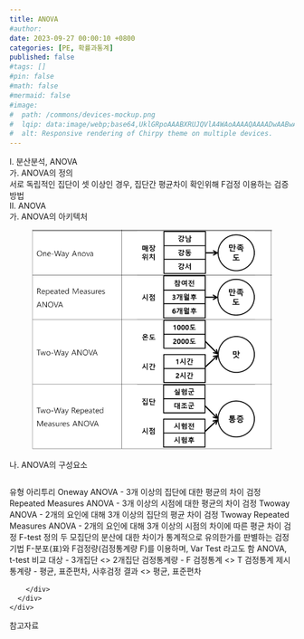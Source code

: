 ```yaml
---
title: ANOVA
#author: 
date: 2023-09-27 00:00:10 +0800
categories: [PE, 확률과통계]
published: false
#tags: []
#pin: false
#math: false
#mermaid: false
#image:
#  path: /commons/devices-mockup.png
#  lqip: data:image/webp;base64,UklGRpoAAABXRUJQVlA4WAoAAAAQAAAADwAABwAAQUxQSDIAAAARL0AmbZurmr57yyIiqE8oiG0bejIYEQTgqiDA9vqnsUSI6H+oAERp2HZ65qP/VIAWAFZQOCBCAAAA8AEAnQEqEAAIAAVAfCWkAALp8sF8rgRgAP7o9FDvMCkMde9PK7euH5M1m6VWoDXf2FkP3BqV0ZYbO6NA/VFIAAAA
#  alt: Responsive rendering of Chirpy theme on multiple devices.
---
```


<div class="post-wrap">
  <div class="para">
    <div class="para-title">
      I. 분산분석, ANOVA
    </div>
    <div class="para-cntnt">
      <div class="para">
        <div class="para-title">
          가. ANOVA의 정의
        </div>
        <div class="para-cntnt">
            서로 독립적인 집단이 셋 이상인 경우, 집단간 평균차이 확인위해 F검정 이용하는 검증방법
        </div>
      </div>
    </div>
  </div>
  
  <div class="para">
    <div class="para-title">
      II. ANOVA
    </div>
    <div class="para-cntnt">
      <div class="para">
        <div class="para-title">
          가. ANOVA의 아키텍처
        </div>
        <div class="para-cntnt">
          <figure class="post-figure">
            <img src="/assets/img/posts/ANOVA.png" alt="ANOVA">
<!--            <figcaption>Source: Unveiling the Metaverse: Exploring Emerging Trends, Multifaceted Perspectives, and Future Challenges</figcaption>-->
          </figure>
        </div>
      </div>
      <div class="para">
        <div class="para-title">
          나. ANOVA의 구성요소
        </div>
        <div class="para-cntnt">
          <table class="post-table">
          </table>
          유형 아리투리
  Oneway ANOVA - 3개 이상의 집단에 대한 평균의 차이 검정
  Repeated Measures ANOVA - 3개 이상의 시점에 대한 평균의 차이 검정 
  Twoway ANOVA - 2개의 요인에 대해 3개 이상의 집단의 평균 차이 검정
  Twoway Repeated Measures ANOVA - 2개의 요인에 대해 3개 이상의 시점의 차이에 따른 평균 차이 검정
F-test 정의
  두 모집단의 분산에 대한 차이가 통계적으로 유의한가를 판별하는 검정기법
  F-분포(표)와 F검정량(검정통계량 F)를 이용하며, Var Test 라고도 함
ANOVA, t-test 비교
  대상 - 3개집단 &lt;&gt; 2개집단
  검정통계량 - F 검정통계 &lt;&gt; T 검정통계
  제시통계량 - 평균, 표준편차, 사후검정 결과 &lt;&gt; 평균, 표준편차

        </div>
      </div>
    </div>
  </div>

  <div class="refr-wrap">
    <div class="refr-title">
        참고자료
    </div>
    <ol class="refr-list">
    <!--    <li>(나현식, 최대선) <a target="_blank" href="https://scienceon.kisti.re.kr/commons/util/originalView.do?cn=JAKO202225948430499&oCn=JAKO202225948430499&dbt=JAKO&journal=NJOU00291864">메타버스 보안 위협 요소 및 대응 방안 검토</a></li>-->
    <!--    <li>(M. Uddin, S. Manickam, H. Ullah, M. Obaidat and A. Dandoush) <a target="_blank" href="https://ieeexplore.ieee.org/abstract/document/10138386">Unveiling the Metaverse: Exploring Emerging Trends, Multifaceted Perspectives, and Future Challenges</a></li>-->
    </ol>
  </div>
</div>

